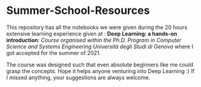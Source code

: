 # Summer-School-Resources
This repository has all the notebooks we were given during the 20 hours extensive learning experience given at : **Deep Learning: a hands-on introduction**: *Course organised within the Ph.D. Program in Computer Science and Systems Engineering Università degli Studi di Genova* where I got accepted for the summer of 2021.

The course was designed such that even absolute beginners like me could grasp the concepts.
Hope it helps anyone venturing into Deep Learning :)
If I missed anything, your suggestions are always welcome.

